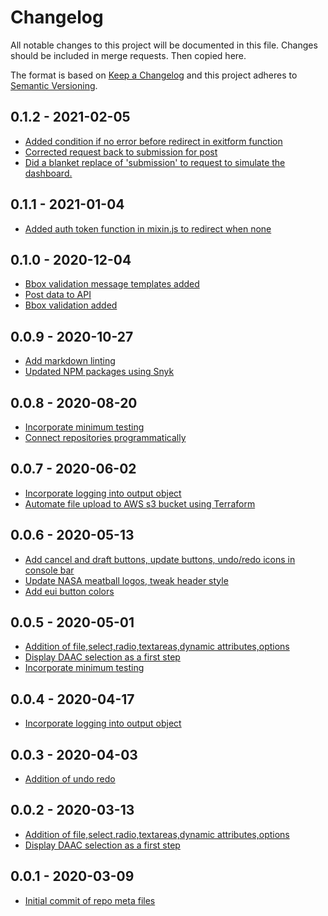 # Changelog

All notable changes to this project will be documented in this file. Changes
should be included in merge requests. Then copied here.

The format is based on [Keep a Changelog](http://keepachangelog.com/en/1.0.0/)
and this project adheres to [Semantic Versioning](http://semver.org/spec/v2.0.0.html).

## 0.1.2 - 2021-02-05

- [Added condition if no error before redirect in exitform function]()
- [Corrected request back to submission for post](71022acb85c83d90be193b9f3f8d358be3a0fc07)
- [Did a blanket replace of 'submission' to request to simulate the dashboard.](abc4bc0229480919eeadbb75fd5eb59ff08d1ff2)

## 0.1.1 - 2021-01-04

- [Added auth token function in mixin.js to redirect when none](b23c320067349187059995e90abad014bba1a91c)

## 0.1.0 - 2020-12-04

- [Bbox validation message templates added](36e01443)
- [Post data to API](e73f3703)
- [Bbox validation added](63965165)

## 0.0.9 - 2020-10-27

- [Add markdown linting](56a82e3c4841d07828435ddc931c15c4ce337407)
- [Updated NPM packages using Snyk](7aabc06c01b11d4cb60b518fefee96bf108fabdb)

## 0.0.8 - 2020-08-20

- [Incorporate minimum testing](a85fb02c1d4c6b147433b9074cdf2dc1dca62258)
- [Connect repositories programmatically](c253499deafd74b2736db1b6dfdbf697d75502ae)

## 0.0.7 - 2020-06-02

- [Incorporate logging into output object](bb7dd43a0b0b13118af78049509b1d702d205a32)
- [Automate file upload to AWS s3 bucket using Terraform](100ac4b2898a70109116cb955ad222377708c639)

## 0.0.6 - 2020-05-13

- [Add cancel and draft buttons, update buttons, undo/redo icons in console bar](9521f3589e029e45fd95ef47342f642e9edbd21f)
- [Update NASA meatball logos, tweak header style](83eac2f44461dbfe8a90341248fa052684b70683)
- [Add eui button colors](75e80549dbf036a40624525cfe96a577f48187e8)

## 0.0.5 - 2020-05-01

- [Addition of file,select,radio,textareas,dynamic attributes,options](78d68c03)
- [Display DAAC selection as a first step](49e5ab6d071ad1b09198a95db477cb83735a469b)
- [Incorporate minimum testing](a85fb02c1d4c6b147433b9074cdf2dc1dca62258)

## 0.0.4 - 2020-04-17

- [Incorporate logging into output object](bb7dd43a0b0b13118af78049509b1d702d205a32)

## 0.0.3 - 2020-04-03

- [Addition of undo redo](fc60bbfb1076619ae9fe081a721c5cf2b940547f)

## 0.0.2 - 2020-03-13

- [Addition of file,select,radio,textareas,dynamic attributes,options](78d68c03)
- [Display DAAC selection as a first step](49e5ab6d071ad1b09198a95db477cb83735a469b)

## 0.0.1 - 2020-03-09

- [Initial commit of repo meta files](ee537d25c879939f3189264942a8f97a90c0a4dc)
